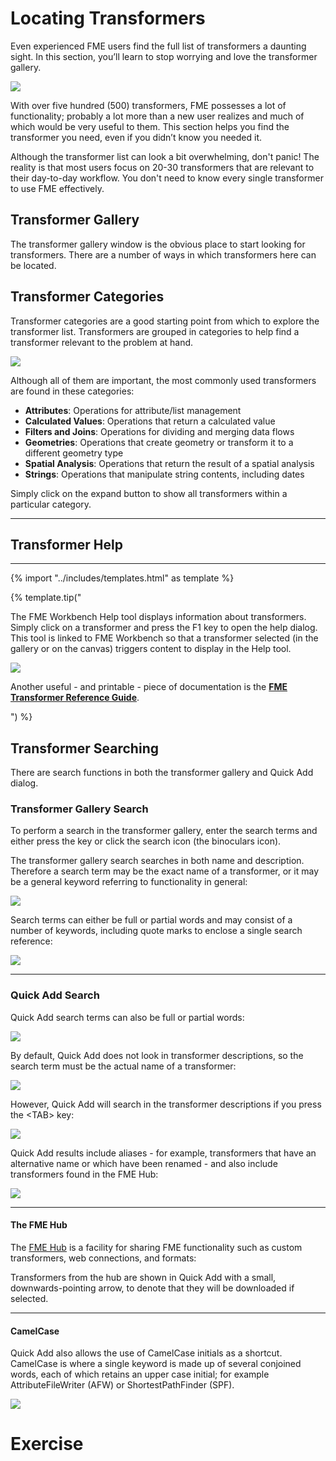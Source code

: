 # Locating Transformers

Even experienced FME users find the full list of transformers a daunting sight. In this section, you’ll learn to stop worrying and love the transformer gallery.

![](./Images/Img4.001.TransformerWebGallery.png)

With over five hundred (500) transformers, FME possesses a lot of functionality; probably a lot more than a new user realizes and much of which would be very useful to them. This section helps you find the transformer you need, even if you didn’t know you needed it.

Although the transformer list can look a bit overwhelming, don't panic! The reality is that most users focus on 20-30 transformers that are relevant to their day-to-day workflow. You don't need to know every single transformer to use FME effectively.

## Transformer Gallery ##
The transformer gallery window is the obvious place to start looking for transformers. There are a number of ways in which transformers here can be located.

## Transformer Categories ##
Transformer categories are a good starting point from which to explore the transformer list. Transformers are grouped in categories to help find a transformer relevant to the problem at hand.

![](./Images/Img4.002.TransformerGallery.png)

Although all of them are important, the most commonly used transformers are found in these categories:

- **Attributes**: Operations for attribute/list management
- **Calculated Values**: Operations that return a calculated value
- **Filters and Joins**: Operations for dividing and merging data flows
- **Geometries**: Operations that create geometry or transform it to a different geometry type
- **Spatial Analysis**: Operations that return the result of a spatial analysis
- **Strings**: Operations that manipulate string contents, including dates

Simply click on the expand button to show all transformers within a particular category.

---

## Transformer Help ##


---

{% import "../includes/templates.html" as template %}

{% template.tip("

<p>The FME Workbench Help tool displays information about transformers. Simply click on a transformer and press the F1 key to open the help dialog. This tool is linked to FME Workbench so that a transformer selected (in the gallery or on the canvas) triggers content to display in the Help tool.</p>

<img src="./Images/Img4.003.TransformerGalleryHelpConnection.png">

<p>Another useful - and printable - piece of documentation is the <strong><a href="http://cdn.safe.com/resources/fme/FME-Transformer-Reference-Guide.pdf">FME Transformer Reference Guide</a></strong>.</p>") %}

## Transformer Searching ##
There are search functions in both the transformer gallery and Quick Add dialog.

### Transformer Gallery Search

To perform a search in the transformer gallery, enter the search terms and either press the <enter> key or click the search icon (the binoculars icon).

The transformer gallery search searches in both name and description. Therefore a search term may be the exact name of a transformer, or it may be a general keyword referring to functionality in general:

![](./Images/Img4.004.TransformerGallerySearch.png)

Search terms can either be full or partial words and may consist of a number of keywords, including quote marks to enclose a single search reference:

![](./Images/Img4.005.GalleryQuotedSearch.png)

---

### Quick Add Search ###

Quick Add search terms can also be full or partial words:

![](./Images/Img4.006.QuickAddPartName.png)

By default, Quick Add does not look in transformer descriptions, so the search term must be the actual name of a transformer:

![](./Images/Img4.007.QuickAddNameOnly.png)

However, Quick Add will search in the transformer descriptions if you press the &lt;TAB&gt; key:

![](./Images/Img4.008.QuickAddKeywordSearch.png)

Quick Add results include aliases - for example, transformers that have an alternative name or which have been renamed - and also include transformers found in the FME Hub:

![](./Images/Img4.009.QuickAddAliasResult.png)

---

#### The FME Hub

The [FME Hub](https://hub.safe.com/) is a facility for sharing FME functionality such as custom transformers, web connections, and formats:

[](./Images/Img4.010.FMEHubWebSite.png)

Transformers from the hub are shown in Quick Add with a small, downwards-pointing arrow, to denote that they will be downloaded if selected.

---

#### CamelCase
Quick Add also allows the use of CamelCase initials as a shortcut. CamelCase is where a single keyword is made up of several conjoined words, each of which retains an upper case initial; for example AttributeFileWriter (AFW) or ShortestPathFinder (SPF).

![](./Images/Img4.011.QuickAddCamelCase.png)

# Exercise

<!-- Finding transformers -->
